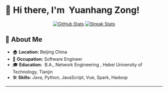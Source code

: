 # 👋 Hi there, I'm  Yuanhang Zong!

<p align="center">
  <a href="https://github.com/sulpuresshadow"><img src="https://github-readme-stats.vercel.app/api?username=sulpuresshadow&show_icons=true&theme=dark" alt="GitHub Stats"></a>
  <a href="https://github.com/sulpuresshadow"><img src="https://github-readme-streak-stats.herokuapp.com/?user=sulpuresshadow&theme=dark" alt="Streak Stats"></a>
</p>

## 🌟 About Me

- 🏠 **Location:** Beijing China
- 💼 **Occupation:** Software Engineer
- 🎓 **Education:**  B.A., Network Engineering , Hebei University of Technology, Tianjin
- 🛠 **Skills:** Java, Python, JavaScript, Vue, Spark, Hadoop


---
